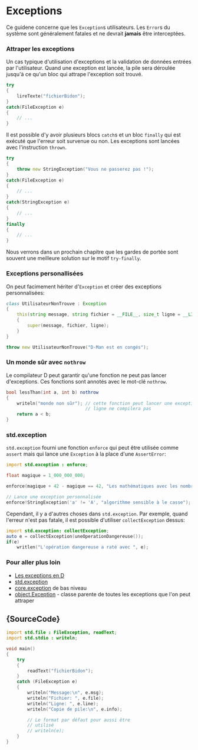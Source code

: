 # Exceptions

Ce guidene concerne que les `Exception`s utilisateurs. Les `Error`s du système sont généralement fatales et ne devrait **jamais** être interceptées.

### Attraper les exceptions

Un cas typique d'utilisation d'exceptions et la validation de données entrées par l'utilisateur. Quand une exception est lancée, la pile sera déroulée jusqu'à ce qu'un bloc qui attrape l'exception soit trouvé.

```d
try
{
    lireTexte("fichierBidon");
}
catch(FileException e)
{
    // ...
}
```

Il est possible d'y avoir plusieurs blocs `catch`s et un bloc `finally` qui est exécuté que l'erreur soit survenue ou non. Les exceptions sont lancées avec l'instruction `thrown`.

```d
try
{
    throw new StringException("Vous ne passerez pas !");
}
catch(FileException e)
{
    // ...
}
catch(StringException e)
{
    // ...
}
finally
{
    // ...
}
```

Nous verrons dans un prochain chapitre que les gardes de portée sont souvent une meilleure solution sur le motif `try-finally`.

### Exceptions personallisées

On peut facimement hériter d'`Exception` et créer des exceptions personnalisées:

```d
class UtilisateurNonTrouve : Exception
{
    this(string message, string fichier = __FILE__, size_t ligne = __LINE__)
    {
        super(message, fichier, ligne);
    }
}

throw new UtilisateurNonTrouve("D-Man est en congés");
```

### Un monde sûr avec `nothrow`

Le compilateur D peut garantir qu'une fonction ne peut pas lancer d'exceptions. Ces fonctions sont annotés avec le mot-clé `nothrow`.

```d
bool lessThan(int a, int b) nothrow
{
    writeln("monde non sûr"); // cette fonction peut lancer une exception, donc cette
                              // ligne ne compilera pas
    return a < b;
}
```

### std.exception

`std.exception` fourni une fonction `enforce` qui peut être utilisée comme `assert` mais qui lance une `Exception` à la place d'une `AssertError`:

```d
import std.exception : enforce;

float magique = 1_000_000_000;

enforce(magique + 42 - magique == 42, "Les mathématiques avec les nombres à virgule flottante sont marrantes");

// Lance une exception personnalisée
enforce!StringException('a' != 'A', "algorithme sensible à le casse");
```

Cependant, il y a d'autres choses dans `std.exception`. Par exemple, quand l'erreur n'est pas fatale, il est possible d'utiliser `collectException` dessus:

```d
import std.exception: collectException;
auto e = collectException(uneOperationDangereuse());
if(e)
    writlen("L'opération dangereuse a raté avec ", e);
```

### Pour aller plus loin

- [Les exceptions en D](https://dlang.org/exception-safe.html)
- [std.exception](https://dlang.org/phobos/std_exception.html)
- [core.exception](https://dlang.org/phobos/core_exception.html) de bas niveau
- [object.Exception](https://dlang.org/library/object/exception.html) - classe parente de toutes les exceptions que l'on peut attraper

## {SourceCode}

```d
import std.file : FileException, readText;
import std.stdio : writeln;

void main()
{
    try
    {
        readText("fichierBidon");
    }
    catch (FileException e)
    {
		writeln("Message:\n", e.msg);
		writeln("Fichier: ", e.file);
		writeln("Ligne: ", e.line);
		writeln("Copie de pile:\n", e.info);

        // Le format par défaut pour aussi être
        // utilisé
        // writeln(e);
    }
}
```
